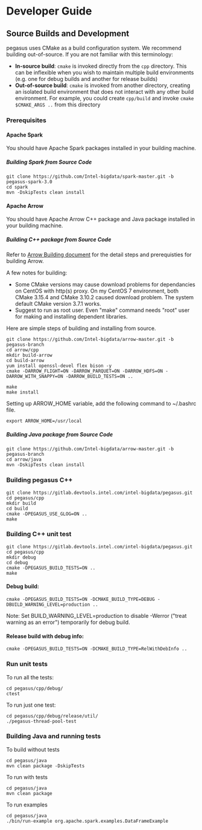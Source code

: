 # Developer Guide

## Source Builds and Development
pegasus uses CMake as a build configuration system. We recommend building
out-of-source. If you are not familiar with this terminology:

* **In-source build**: ``cmake`` is invoked directly from the ``cpp``
  directory. This can be inflexible when you wish to maintain multiple build
  environments (e.g. one for debug builds and another for release builds)
* **Out-of-source build**: ``cmake`` is invoked from another directory,
  creating an isolated build environment that does not interact with any other
  build environment. For example, you could create ``cpp/build`` and
  invoke ``cmake $CMAKE_ARGS ..`` from this directory

### Prerequisites

#### Apache Spark
You should have Apache Spark packages installed in your building machine.

##### Building Spark from Source Code

```
git clone https://github.com/Intel-bigdata/spark-master.git -b pegasus-spark-3.0
cd spark
mvn -DskipTests clean install
```

#### Apache Arrow
You should have Apache Arrow C++ package and Java package installed in your building machine.

##### Building C++ package from Source Code
Refer to [Arrow Building document](https://arrow.apache.org/docs/developers/cpp.html#building) for the detail steps and prerequisties for building Arrow.

A few notes for building:
- Some CMake versions may cause download problems for dependancies on CentOS with http(s) proxy. On my CentOS 7 environment, both CMake 3.15.4 and CMake 3.10.2 caused download problem. The system default CMake version 3.7.1 works.
- Suggest to run as root user. Even "make" command needs "root" user for making and installing dependent libraries.

Here are simple steps of building and installing from source.

```
git clone https://github.com/Intel-bigdata/arrow-master.git -b pegasus-branch
cd arrow/cpp
mkdir build-arrow
cd build-arrow
yum install openssl-devel flex bison -y
cmake -DARROW_FLIGHT=ON -DARROW_PARQUET=ON -DARROW_HDFS=ON -DARROW_WITH_SNAPPY=ON -DARROW_BUILD_TESTS=ON ..

make
make install
```

Setting up ARROW_HOME variable, add the following command to ~/.bashrc file.
```
export ARROW_HOME=/usr/local
```

##### Building Java package from Source Code

```
git clone https://github.com/Intel-bigdata/arrow-master.git -b pegasus-branch
cd arrow/java
mvn -DskipTests clean install
```

### Building pegasus C++

```
git clone https://gitlab.devtools.intel.com/intel-bigdata/pegasus.git
cd pegasus/cpp
mkdir build
cd build
cmake -DPEGASUS_USE_GLOG=ON ..
make
```

### Building C++ unit test
```
git clone https://gitlab.devtools.intel.com/intel-bigdata/pegasus.git
cd pegasus/cpp
mkdir debug
cd debug
cmake -DPEGASUS_BUILD_TESTS=ON ..
make
```
#### Debug build:
```
cmake -DPEGASUS_BUILD_TESTS=ON -DCMAKE_BUILD_TYPE=DEBUG -DBUILD_WARNING_LEVEL=production ..
```
Note: Set BUILD_WARNING_LEVEL=production to disable -Werror ("treat warning as an error") temporarily for debug build.
#### Release build with debug info:
```
cmake -DPEGASUS_BUILD_TESTS=ON -DCMAKE_BUILD_TYPE=RelWithDebInfo ..
```

### Run unit tests
To run all the tests:
```
cd pegasus/cpp/debug/
ctest
```
To run just one test:
```
cd pegasus/cpp/debug/release/util/
./pegasus-thread-pool-test
```

### Building Java and running tests
To build without tests
```
cd pegasus/java
mvn clean package -DskipTests

```
To run with tests
```
cd pegasus/java
mvn clean package

```
To run examples
```
cd pegasus/java
./bin/run-example org.apache.spark.examples.DataFrameExample

```